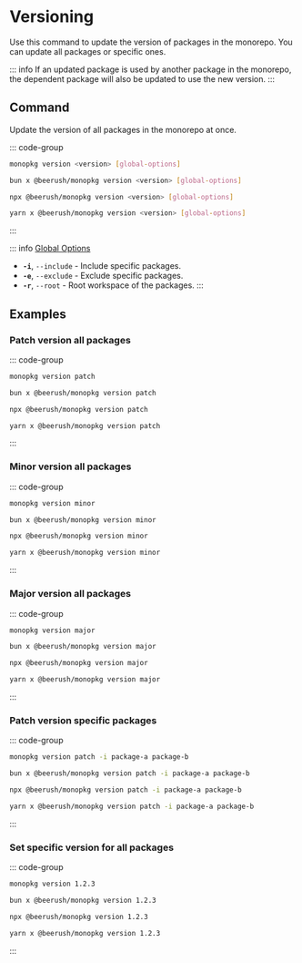 # Versioning

Use this command to update the version of packages in the monorepo. You can update all packages or specific ones.

::: info
If an updated package is used by another package in the monorepo, the dependent package will also be updated to use the new version.
:::

## Command

Update the version of all packages in the monorepo at once.

::: code-group

```bash [Global]
monopkg version <version> [global-options]
```

```bash [Bun]
bun x @beerush/monopkg version <version> [global-options]
```

```bash [NPM]
npx @beerush/monopkg version <version> [global-options]
```

```bash [Yarn]
yarn x @beerush/monopkg version <version> [global-options]
```

:::

::: info [Global Options](../guides/usage#global-options)
- **`-i`**, `--include` - Include specific packages.
- **`-e`**, `--exclude` - Exclude specific packages.
- **`-r`**, `--root` - Root workspace of the packages.
:::

## Examples

### Patch version all packages

::: code-group

```bash [Global]
monopkg version patch
```

```bash [Bun]
bun x @beerush/monopkg version patch
```

```bash [NPM]
npx @beerush/monopkg version patch
```

```bash [Yarn]
yarn x @beerush/monopkg version patch
```

:::

### Minor version all packages

::: code-group

```bash [Global]
monopkg version minor
```

```bash [Bun]
bun x @beerush/monopkg version minor
```

```bash [NPM]
npx @beerush/monopkg version minor
```

```bash [Yarn]
yarn x @beerush/monopkg version minor
```

:::

### Major version all packages

::: code-group

```bash [Global]
monopkg version major
```

```bash [Bun]
bun x @beerush/monopkg version major
```

```bash [NPM]
npx @beerush/monopkg version major
```

```bash [Yarn]
yarn x @beerush/monopkg version major
```

:::

### Patch version specific packages

::: code-group

```bash [Global]
monopkg version patch -i package-a package-b
```

```bash [Bun]
bun x @beerush/monopkg version patch -i package-a package-b
```

```bash [NPM]
npx @beerush/monopkg version patch -i package-a package-b
```

```bash [Yarn]
yarn x @beerush/monopkg version patch -i package-a package-b
```

:::

### Set specific version for all packages

::: code-group

```bash [Global]
monopkg version 1.2.3
```

```bash [Bun]
bun x @beerush/monopkg version 1.2.3
```

```bash [NPM]
npx @beerush/monopkg version 1.2.3
```

```bash [Yarn]
yarn x @beerush/monopkg version 1.2.3
```

:::
